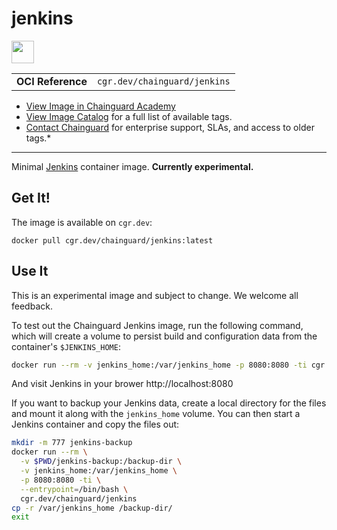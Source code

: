 <!--monopod:start-->
# jenkins

<!--url:start-->
<a href="https://github.com/jenkinsci/jenkins">
<!--logo:start-->
  <img src="https://storage.googleapis.com/chainguard-academy/logos/jenkins/logo.svg" width="36px" height="36px" />
<!--logo:end-->
</a>
<!--url:end-->

| | |
| - | - |
| **OCI Reference** | `cgr.dev/chainguard/jenkins` |

* [View Image in Chainguard Academy](https://edu.chainguard.dev/chainguard/chainguard-images/reference/jenkins/overview/)
* [View Image Catalog](https://console.enforce.dev/images/catalog) for a full list of available tags.
* [Contact Chainguard](https://www.chainguard.dev/chainguard-images) for enterprise support, SLAs, and access to older tags.*
---
<!--monopod:end-->

<!--overview:start-->
Minimal [Jenkins](https://jenkins.io) container image. **Currently experimental.**
<!--overview:end-->

<!--getting:start-->
## Get It!
The image is available on `cgr.dev`:

```
docker pull cgr.dev/chainguard/jenkins:latest
```
<!--getting:end-->

<!--body:start-->
## Use It

This is an experimental image and subject to change.  We welcome all feedback.

To test out the Chainguard Jenkins image, run the following command, which will create a volume to persist build and configuration data from the container's `$JENKINS_HOME`:

```sh
docker run --rm -v jenkins_home:/var/jenkins_home -p 8080:8080 -ti cgr.dev/chainguard/jenkins
```

And visit Jenkins in your brower http://localhost:8080

If you want to backup your Jenkins data, create a local directory for the files and mount it along with the `jenkins_home` volume. You can then start a Jenkins container and copy the files out:

```sh
mkdir -m 777 jenkins-backup
docker run --rm \
  -v $PWD/jenkins-backup:/backup-dir \
  -v jenkins_home:/var/jenkins_home \
  -p 8080:8080 -ti \
  --entrypoint=/bin/bash \
  cgr.dev/chainguard/jenkins
cp -r /var/jenkins_home /backup-dir/
exit
```
<!--body:end-->
